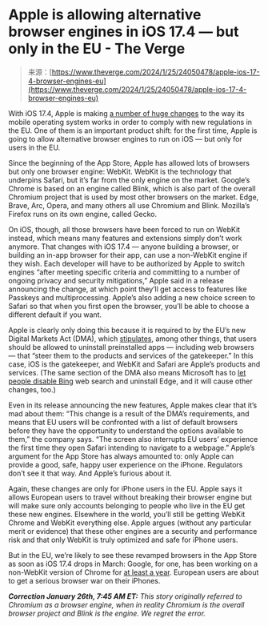 <!--yml
category: 未分类
date: 2024-05-27 15:09:00
-->

# Apple is allowing alternative browser engines in iOS 17.4 — but only in the EU - The Verge

> 来源：[https://www.theverge.com/2024/1/25/24050478/apple-ios-17-4-browser-engines-eu](https://www.theverge.com/2024/1/25/24050478/apple-ios-17-4-browser-engines-eu)

With iOS 17.4, Apple is making [a number of huge changes](/e/23814241) to the way its mobile operating system works in order to comply with new regulations in the EU. One of them is an important product shift: for the first time, Apple is going to allow alternative browser engines to run on iOS — but only for users in the EU.

Since the beginning of the App Store, Apple has allowed lots of browsers but only one browser engine: WebKit. WebKit is the technology that underpins Safari, but it’s far from the only engine on the market. Google’s Chrome is based on an engine called Blink, which is also part of the overall Chromium project that is used by most other browsers on the market. Edge, Brave, Arc, Opera, and many others all use Chromium and Blink. Mozilla’s Firefox runs on its own engine, called Gecko.

On iOS, though, all those browsers have been forced to run on WebKit instead, which means many features and extensions simply don’t work anymore. That changes with iOS 17.4 — anyone building a browser, or building an in-app browser for their app, can use a non-WebKit engine if they wish. Each developer will have to be authorized by Apple to switch engines “after meeting specific criteria and committing to a number of ongoing privacy and security mitigations,” Apple said in a release announcing the change, at which point they’ll get access to features like Passkeys and multiprocessing. Apple’s also adding a new choice screen to Safari so that when you first open the browser, you’ll be able to choose a different default if you want.

Apple is clearly only doing this because it is required to by the EU’s new Digital Markets Act (DMA), which [stipulates](https://ec.europa.eu/commission/presscorner/detail/en/QANDA_20_2349), among other things, that users should be allowed to uninstall preinstalled apps — including web browsers — that “steer them to the products and services of the gatekeeper.” In this case, iOS is the gatekeeper, and WebKit and Safari are Apple’s products and services. (The same section of the DMA also means Microsoft has to [let people disable Bing](/2023/11/16/23963579/microsoft-windows-11-eu-digital-markets-act-feature-changes) web search and uninstall Edge, and it will cause other changes, too.)

Even in its release announcing the new features, Apple makes clear that it’s mad about them: “This change is a result of the DMA’s requirements, and means that EU users will be confronted with a list of default browsers before they have the opportunity to understand the options available to them,” the company says. “The screen also interrupts EU users’ experience the first time they open Safari intending to navigate to a webpage.” Apple’s argument for the App Store has always amounted to: only Apple can provide a good, safe, happy user experience on the iPhone. Regulators don’t see it that way. And Apple’s furious about it.

Again, these changes are only for iPhone users in the EU. Apple says it allows European users to travel without breaking their browser engine but will make sure only accounts belonging to people who live in the EU get these new engines. Elsewhere in the world, you’ll still be getting WebKit Chrome and WebKit everything else. Apple argues (without any particular merit or evidence) that these other engines are a security and performance risk and that only WebKit is truly optimized and safe for iPhone users.

But in the EU, we’re likely to see these revamped browsers in the App Store as soon as iOS 17.4 drops in March: Google, for one, has been working on a non-WebKit version of Chrome for [at least a year](https://9to5google.com/2023/02/06/google-chrome-blink-ios-webkit/). European users are about to get a serious browser war on their iPhones.

***Correction January 26th, 7:45 AM ET:** This story originally referred to Chromium as a browser engine, when in reality Chromium is the overall browser project and Blink is the engine. We regret the error.*